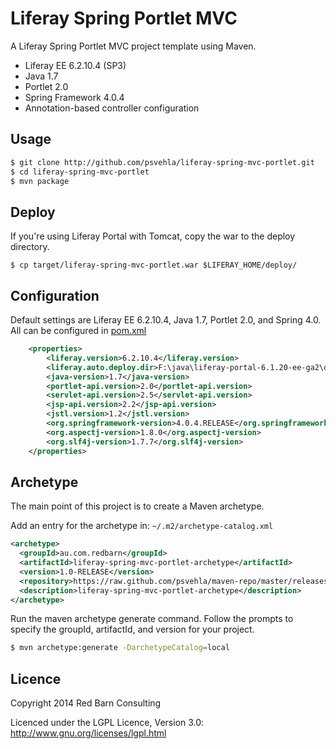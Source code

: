 Liferay Spring Portlet MVC
==========================

A Liferay Spring Portlet MVC project template using Maven.

* Liferay EE 6.2.10.4 (SP3)
* Java 1.7
* Portlet 2.0
* Spring Framework 4.0.4
* Annotation-based controller configuration

Usage
-----
```bash
$ git clone http://github.com/psvehla/liferay-spring-mvc-portlet.git
$ cd liferay-spring-mvc-portlet
$ mvn package
```

Deploy
------
If you're using Liferay Portal with Tomcat, copy the war to the deploy directory.

```
$ cp target/liferay-spring-mvc-portlet.war $LIFERAY_HOME/deploy/
```

Configuration
-------------

Default settings are Liferay EE 6.2.10.4, Java 1.7, Portlet 2.0, and Spring 4.0.  All can be configured in [pom.xml](https://github.com/psvehla/liferay-spring-mvc-portlet/pom.xml)

```xml
	<properties>
		<liferay.version>6.2.10.4</liferay.version>
		<liferay.auto.deploy.dir>F:\java\liferay-portal-6.1.20-ee-ga2\deploy</liferay.auto.deploy.dir>
		<java-version>1.7</java-version>
		<portlet-api.version>2.0</portlet-api.version>
		<servlet-api.version>2.5</servlet-api.version>
		<jsp-api.version>2.2</jsp-api.version>
		<jstl.version>1.2</jstl.version>
		<org.springframework-version>4.0.4.RELEASE</org.springframework-version>
		<org.aspectj-version>1.8.0</org.aspectj-version>
		<org.slf4j-version>1.7.7</org.slf4j-version>
	</properties>
```

Archetype
---------

The main point of this project is to create a Maven archetype.

Add an entry for the archetype in: ```~/.m2/archetype-catalog.xml```

```xml
<archetype>
  <groupId>au.com.redbarn</groupId>
  <artifactId>liferay-spring-mvc-portlet-archetype</artifactId>
  <version>1.0-RELEASE</version>
  <repository>https://raw.github.com/psvehla/maven-repo/master/releases</repository>
  <description>liferay-spring-mvc-portlet-archetype</description>
</archetype>
```

Run the maven archetype generate command.  Follow the prompts to specify the groupId, artifactId, and version for your project.

```bash
$ mvn archetype:generate -DarchetypeCatalog=local
```

Licence
-------

Copyright 2014 Red Barn Consulting

Licenced under the LGPL Licence, Version 3.0: http://www.gnu.org/licenses/lgpl.html
